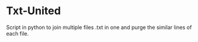 # Txt-United
Script in python to join multiple files .txt in one and purge the similar lines of each file. 
